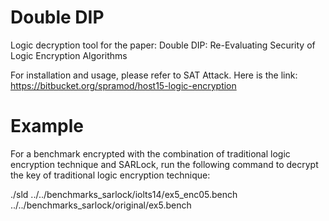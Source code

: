 # Double DIP  

Logic decryption tool for the paper: Double DIP: Re-Evaluating Security of Logic Encryption Algorithms

For installation and usage, please refer to SAT Attack. Here is the link: https://bitbucket.org/spramod/host15-logic-encryption

# Example

For a benchmark encrypted with the combination of traditional logic encryption technique and SARLock, run the following command to decrypt the key of traditional logic encryption technique:

./sld ../../benchmarks_sarlock/iolts14/ex5_enc05.bench ../../benchmarks_sarlock/original/ex5.bench

